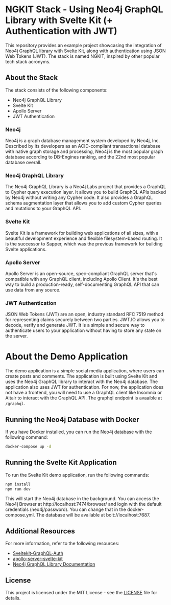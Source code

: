 # NGKIT Stack - Using Neo4j GraphQL Library with Svelte Kit (+ Authentication with JWT)

This repository provides an example project showcasing the integration of Neo4j GraphQL library with Svelte Kit, along with authentication using JSON Web Tokens (JWT). The stack is named NGKIT, inspired by other popular tech stack acronyms.

## About the Stack

The stack consists of the following components:

- Neo4j GraphQL Library
- Svelte Kit
- Apollo Server
- JWT Authentication

### Neo4j

Neo4j is a graph database management system developed by Neo4j, Inc. Described by its developers as an ACID-compliant transactional database with native graph storage and processing, Neo4j is the most popular graph database according to DB-Engines ranking, and the 22nd most popular database overall.

### Neo4j GraphQL Library

The Neo4j GraphQL Library is a Neo4j Labs project that provides a GraphQL to Cypher query execution layer. It allows you to build GraphQL APIs backed by Neo4j without writing any Cypher code. It also provides a GraphQL schema augmentation layer that allows you to add custom Cypher queries and mutations to your GraphQL API.

### Svelte Kit

Svelte Kit is a framework for building web applications of all sizes, with a beautiful development experience and flexible filesystem-based routing. It is the successor to Sapper, which was the previous framework for building Svelte applications.

### Apollo Server

Apollo Server is an open-source, spec-compliant GraphQL server that's compatible with any GraphQL client, including Apollo Client. It's the best way to build a production-ready, self-documenting GraphQL API that can use data from any source.

### JWT Authentication

JSON Web Tokens (JWT) are an open, industry standard RFC 7519 method for representing claims securely between two parties. JWT.IO allows you to decode, verify and generate JWT. It is a simple and secure way to authenticate users to your application without having to store any state on the server.


# About the Demo Application

The demo application is a simple social media application, where users can create posts and comments. The application is built using Svelte Kit and uses the Neo4j GraphQL library to interact with the Neo4j database. The application also uses JWT for authentication. For now, the application does not have a frontend, you will need to use a GraphQL client like Insomnia or Altair to interact with the GraphQL API. The graphql endpoint is avaaible at `/graphql`.
<br />

## Running the Neo4j Database with Docker

If you have Docker installed, you can run the Neo4j database with the following command:

```bash
docker-compose up -d
```

## Running the Svelte Kit Application

To run the Svelte Kit demo application, run the following commands:

```bash
npm install
npm run dev
```

This will start the Neo4j database in the background. You can access the Neo4j Browser at http://localhost:7474/browser/ and login with the default credentials (neo4j/password). You can change that in the docker-compose.yml. The database will be available at bolt://localhost:7687.

## Additional Resources

For more information, refer to the following resources:

- [Sveltekit-GraphQL-Auth](https://github.com/CleanGlyph/Sveltekit-GraphQL-Auth)
- [apollo-server-svelte-kit](https://github.com/alexanderschau/apollo-server-svelte-kit)
- [Neo4j GraphQL Library Documentation](https://neo4j.com/docs/graphql-manual/current/)

## License

This project is licensed under the MIT License - see the [LICENSE](LICENSE) file for details.
